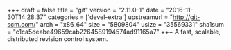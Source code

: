 +++
draft = false
title = "git"
version = "2.11.0-1"
date = "2016-11-30T14:28:37"
categories = ['devel-extra']
upstreamurl = "http://git-scm.com/"
arch = "x86_64"
size = "5809804"
usize = "35569331"
sha1sum = "c1ca5deabe49659cab2264589194574ad91165a7"
+++
A fast, scalable, distributed revision control system.